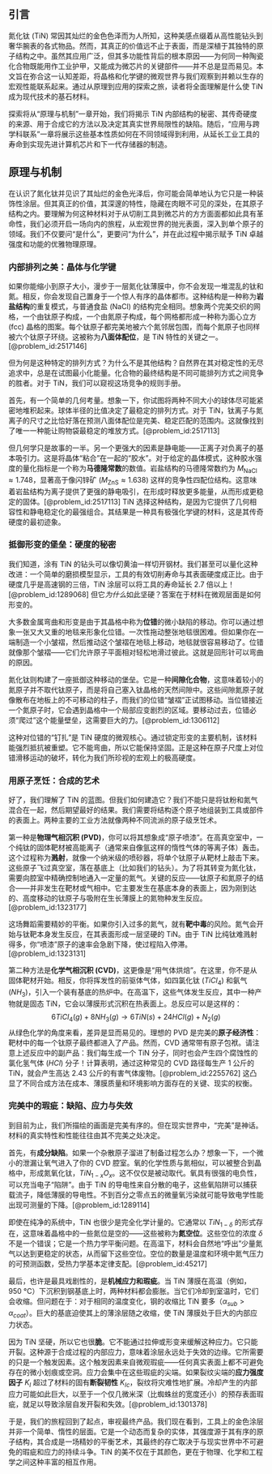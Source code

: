 ## 引言
氮化钛 (TiN) 常因其灿烂的金色色泽而为人所知，这种美感点缀着从高性能钻头到奢华腕表的各式物品。然而，其真正的价值远不止于表面，而是深植于其独特的原子结构之中。虽然其应用广泛，但其多功能性背后的根本原因——为何同一种陶瓷化合物既能用作工业护甲，又能成为微芯片的关键部件——并不总是显而易见。本文旨在弥合这一认知差距，将晶格和化学键的微观世界与我们观察到并赖以生存的宏观性能联系起来。通过从原理到应用的探索之旅，读者将全面理解是什么使 TiN 成为现代技术的基石材料。

探索将从“原理与机制”一章开始，我们将揭示 TiN 内部结构的秘密、其传奇硬度的来源、用于合成它的方法以及决定其真实世界局限性的缺陷。随后，“应用与跨学科联系”一章将展示这些基本性质如何在不同领域得到利用，从延长工业工具的寿命到实现先进计算机芯片和下一代存储器的制造。

## 原理与机制

在认识了氮化钛并见识了其灿烂的金色光泽后，你可能会简单地认为它只是一种装饰性涂层。但其真正的价值，其深邃的特性，隐藏在肉眼不可见的深处，在其原子结构之内。要理解为何这种材料对于从切削工具到微芯片的方方面面都如此具有革命性，我们必须开启一场向内的旅程，从宏观世界的抛光表面，深入到单个原子的领域。我们不仅要问“是什么”，更要问“为什么”，并在此过程中揭示赋予 TiN 卓越强度和功能的优雅物理原理。

### 内部排列之美：晶体与化学键

如果你能缩小到原子大小，漫步于一层氮化钛薄膜中，你不会发现一堆混乱的钛和氮。相反，你会发现自己置身于一个惊人有序的晶体都市。这种结构是一种称为**岩盐结构**的重复模式，与普通食盐 (NaCl) 的结构完全相同。想象两个完美交织的网格，一个由钛原子构成，一个由氮原子构成，每个网格都形成一种称为面心立方 (fcc) 晶格的图案。每个钛原子都完美地被六个氮邻居包围，而每个氮原子也同样被六个钛原子环绕。这被称为**八面体配位**，是 TiN 特性的关键之一。[@problem_id:2517146]

但为何是这种特定的排列方式？为什么不是其他结构？自然界在其对稳定性的无尽追求中，总是在试图最小化能量。化合物的最终结构是不同可能排列方式之间竞争的胜者。对于 TiN，我们可以窥视这场竞争的规则手册。

首先，有一个简单的几何考量。想象一下，你试图将两种不同大小的球体尽可能紧密地堆积起来。球体半径的比值决定了最稳定的排列方式。对于 TiN，钛离子与氮离子的尺寸之比恰好落在预测八面体配位是完美、稳定匹配的范围内。这就像找到了唯一一种能让购物袋最稳定的堆放方式。[@problem_id:2517113]

但几何学只是故事的一半。另一个更强大的因素是静电能——正离子对负离子的基本吸引力。这是将晶体“粘合”在一起的“胶水”。对于给定的晶体模式，这种胶水强度的量化指标是一个称为**马德隆常数**的数值。岩盐结构的马德隆常数约为 $M_{\mathrm{NaCl}} \approx 1.748$，显著高于像闪锌矿 ($M_{\mathrm{ZnS}} \approx 1.638$) 这样的竞争性四配位结构。这意味着岩盐结构为离子提供了更强的静电吸引，在形成时释放更多能量，从而形成更稳定的固体。[@problem_id:2517113] TiN 选择这种结构，是因为它提供了几何相容性和静电稳定化的最强组合。其结果是一种具有极强化学键的材料，这是其传奇硬度的最初迹象。

### 抵御形变的堡垒：硬度的秘密

我们知道，涂有 TiN 的钻头可以像切黄油一样切开钢材。我们甚至可以量化这种改进：一个简单的磨损模型显示，工具的有效切削寿命与其表面硬度成正比。由于硬度几乎是高速钢的三倍，TiN 涂层可以将工具的寿命延长 2.7 倍以上！[@problem_id:1289068] 但它*为什么*如此坚硬？答案在于材料在微观层面是如何形变的。

大多数金属弯曲和形变是由于其晶格中称为**位错**的微小缺陷的移动。你可以通过想象一张又大又重的地毯来形象化位错。一次性拖动整张地毯很困难。但如果你在一端制造一个小皱褶，然后推动这个皱褶在地毯上移动，地毯就很容易移动了。位错就像那个皱褶——它们允许原子平面相对轻松地滑过彼此。这就是回形针可以弯曲的原因。

氮化钛则构建了一座抵御这种移动的堡垒。它是一种**间隙化合物**，这意味着较小的氮原子并不取代钛原子，而是将自己塞入钛晶格的天然间隙中。这些间隙氮原子就像散布在地板上的不可移动的柱子，而我们的位错“皱褶”正试图移动。当位错接近一个氮原子时，它会遇到晶格中一个局部应变剧烈的区域。要移动过去，位错必须“爬过”这个能量壁垒，这需要巨大的力。[@problem_id:1306112]

这种对位错的“钉扎”是 TiN 硬度的微观核心。通过锁定形变的主要机制，该材料能强烈抵抗被重塑。它不能弯曲，所以它能保持坚固。正是这种在原子尺度上对位错滑移运动的破坏，转化为我们所珍视的宏观上的极高硬度。

### 用原子烹饪：合成的艺术

好了，我们理解了 TiN 的蓝图。但我们如何建造它？我们不能只是将钛粉和氮气混合在一起，然后期望最好的结果。我们需要将结构逐个原子地组装到工具或部件的表面上。两种主要的工业方法就像两种不同流派的原子级烹饪术。

第一种是**物理气相沉积 (PVD)**，你可以将其想象成“原子喷漆”。在高真空室中，一个纯钛的固体靶材被高能离子（通常来自像氩这样的惰性气体的等离子体）轰击。这个过程称为**溅射**，就像一个纳米级的喷砂器，将单个钛原子从靶材上敲击下来。这些原子飞过真空室，落在基底上（比如我们的钻头）。为了将其转变为氮化钛，需要向腔室中精确控制地通入一定量的氮气。关键的反应——钛原子和氮原子的结合——并非发生在靶材或气相中。它主要发生在基底本身的表面上，因为刚到达的、高度移动的钛原子与吸附在生长薄膜上的氮物种发生反应。[@problem_id:1323177]

这场舞蹈需要精妙的平衡。如果你引入过多的氮气，就有**靶中毒**的风险。氮气会开始与钛靶本身发生反应，在其表面形成一层坚硬的 TiN。由于 TiN 比纯钛难溅射得多，你“喷漆”原子的速率会急剧下降，使过程陷入停滞。[@problem_id:1323131]

第二种方法是**化学气相沉积 (CVD)**，这更像是“用气体烘焙”。在这里，你不是从固体靶材开始。相反，你将挥发性的前驱体气体，如四氯化钛 ($TiCl_4$) 和氨气 ($NH_3$)，引入一个装有基底的热炉中。在高温下，这些气体发生反应，其中一种产物就是固态 TiN，它会以薄膜形式沉积在热表面上。总反应可以是这样的：
$$6 TiCl_4(g) + 8 NH_3(g) \rightarrow 6 TiN(s) + 24 HCl(g) + N_2(g)$$
从绿色化学的角度来看，差异是显而易见的。理想的 PVD 是完美的**原子经济性**：靶材中的每一个钛原子最终都进入了产品。然而，CVD 通常带有原子包袱。请注意上述反应中的副产品：我们每生成一个 TiN 分子，同时也会产生四个腐蚀性的氯化氢气体 ($HCl$) 分子！计算表明，通过这种常见的 CVD 路径每生产 1 公斤的 TiN，就会产生高达 2.43 公斤的有害气体废物。[@problem_id:2255762] 这凸显了不同合成方法在成本、薄膜质量和环境影响方面存在的关键、现实的权衡。

### 完美中的瑕疵：缺陷、应力与失效

到目前为止，我们所描绘的画面是完美有序的。但在现实世界中，“完美”是神话。材料的真实特性和性能往往由其不完美之处决定。

首先，有**成分缺陷**。如果一个杂散原子溜进了制备过程怎么办？想象一下，一个微小的泄漏让氧气进入了你的 CVD 腔室。氧的化学性质与氮相似，可以被整合到晶格中，形成氮氧化钛，$TiN_{1-x}O_x$。这不仅仅是被动取代。氧具有很强的电负性，可以充当电子“陷阱”。由于 TiN 的导电性来自分散的电子，这些氧陷阱可以捕获载流子，降低薄膜的导电性。不到百分之零点五的微量氧污染就可能导致电学性能出现可测量的下降。[@problem_id:1289114]

即使在纯净的系统中，TiN 也很少是完全化学计量的。它通常以 $TiN_{1-\delta}$ 的形式存在，这意味着晶格中的一些氮位是空的——这些被称为**氮空位**。这些空位的浓度 $\delta$ 不是一个错误；它是一个热力学平衡问题。在高温下，材料会自然地“呼出”少量氮气以达到更稳定的状态，从而留下这些空位。空位的数量是温度和环境中氮气压力的可预测函数，受热力学基本定律支配。[@problem_id:45217]

最后，也许是最具戏剧性的，是**机械应力和瑕疵**。当 TiN 薄膜在高温（例如，$950 \text{ °C}$）下沉积到钢基底上时，两种材料都会膨胀。当它们冷却到室温时，它们会收缩。但问题在于：对于相同的温度变化，钢的收缩比 TiN 要多（$\alpha_{sub} \gt \alpha_{coat}$）。巨大的基底迫使其上的薄涂层随之收缩，使 TiN 薄膜处于巨大的内部应力状态。

因为 TiN 坚硬，所以它也很**脆**。它不能通过拉伸或形变来缓解这种应力。它只能开裂。这种源于合成过程的内部应力，意味着涂层永远处于失效的边缘。它所需要的只是一个触发因素。这个触发因素来自微观瑕疵——任何真实表面上都不可避免存在的微小划痕或空洞。应力会集中在这些瑕疵的尖端。如果裂纹尖端的**应力强度因子** $K_I$ 超过了材料的固有**断裂韧性** $K_{Ic}$，裂纹将灾难性地扩展。冷却产生的内部应力可能如此巨大，以至于一个仅几微米深（比蜘蛛丝的宽度还小）的预存表面瑕疵，就足以导致涂层自发开裂和失效。[@problem_id:1301378]

于是，我们的旅程回到了起点，审视最终产品。我们现在看到，工具上的金色涂层并非一个简单、惰性的层面。它是一个动态而复杂的实体，其强度源于其有序的原子结构，其合成是一场精妙的平衡艺术，其最终的存亡取决于与现实世界中不可避免的瑕疵和应力的持续斗争。TiN 的美不仅在于其颜色，更在于物理、化学和工程学之间这种丰富的相互作用。

